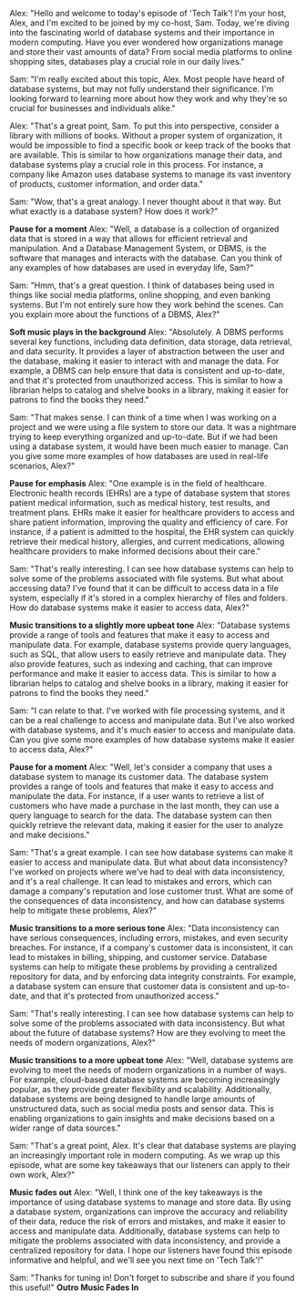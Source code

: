 Alex: "Hello and welcome to today's episode of 'Tech Talk'! I'm your host, Alex, and I'm excited to be joined by my co-host, Sam. Today, we're diving into the fascinating world of database systems and their importance in modern computing. Have you ever wondered how organizations manage and store their vast amounts of data? From social media platforms to online shopping sites, databases play a crucial role in our daily lives."

Sam: "I'm really excited about this topic, Alex. Most people have heard of database systems, but may not fully understand their significance. I'm looking forward to learning more about how they work and why they're so crucial for businesses and individuals alike."

Alex: "That's a great point, Sam. To put this into perspective, consider a library with millions of books. Without a proper system of organization, it would be impossible to find a specific book or keep track of the books that are available. This is similar to how organizations manage their data, and database systems play a crucial role in this process. For instance, a company like Amazon uses database systems to manage its vast inventory of products, customer information, and order data."

Sam: "Wow, that's a great analogy. I never thought about it that way. But what exactly is a database system? How does it work?"

**Pause for a moment**
Alex: "Well, a database is a collection of organized data that is stored in a way that allows for efficient retrieval and manipulation. And a Database Management System, or DBMS, is the software that manages and interacts with the database. Can you think of any examples of how databases are used in everyday life, Sam?"

Sam: "Hmm, that's a great question. I think of databases being used in things like social media platforms, online shopping, and even banking systems. But I'm not entirely sure how they work behind the scenes. Can you explain more about the functions of a DBMS, Alex?"

**Soft music plays in the background**
Alex: "Absolutely. A DBMS performs several key functions, including data definition, data storage, data retrieval, and data security. It provides a layer of abstraction between the user and the database, making it easier to interact with and manage the data. For example, a DBMS can help ensure that data is consistent and up-to-date, and that it's protected from unauthorized access. This is similar to how a librarian helps to catalog and shelve books in a library, making it easier for patrons to find the books they need."

Sam: "That makes sense. I can think of a time when I was working on a project and we were using a file system to store our data. It was a nightmare trying to keep everything organized and up-to-date. But if we had been using a database system, it would have been much easier to manage. Can you give some more examples of how databases are used in real-life scenarios, Alex?"

**Pause for emphasis**
Alex: "One example is in the field of healthcare. Electronic health records (EHRs) are a type of database system that stores patient medical information, such as medical history, test results, and treatment plans. EHRs make it easier for healthcare providers to access and share patient information, improving the quality and efficiency of care. For instance, if a patient is admitted to the hospital, the EHR system can quickly retrieve their medical history, allergies, and current medications, allowing healthcare providers to make informed decisions about their care."

Sam: "That's really interesting. I can see how database systems can help to solve some of the problems associated with file systems. But what about accessing data? I've found that it can be difficult to access data in a file system, especially if it's stored in a complex hierarchy of files and folders. How do database systems make it easier to access data, Alex?"

**Music transitions to a slightly more upbeat tone**
Alex: "Database systems provide a range of tools and features that make it easy to access and manipulate data. For example, database systems provide query languages, such as SQL, that allow users to easily retrieve and manipulate data. They also provide features, such as indexing and caching, that can improve performance and make it easier to access data. This is similar to how a librarian helps to catalog and shelve books in a library, making it easier for patrons to find the books they need."     

Sam: "I can relate to that. I've worked with file processing systems, and it can be a real challenge to access and manipulate data. But I've also worked with database systems, and it's much easier to access and manipulate data. Can you give some more examples of how database systems make it easier to access data, Alex?"

**Pause for a moment**
Alex: "Well, let's consider a company that uses a database system to manage its customer data. The database system provides a range of tools and features that make it easy to access and manipulate the data. For instance, if a user wants to retrieve a list of customers who have made a purchase in the last month, they can use a query language to search for the data. The database system can then quickly retrieve the relevant data, making it easier for the user to analyze and make decisions."

Sam: "That's a great example. I can see how database systems can make it easier to access and manipulate data. But what about data inconsistency? I've worked on projects where we've had to deal with data inconsistency, and it's a real challenge. It can lead to mistakes and errors, which can damage a company's reputation and lose customer trust. What are some of the consequences of data inconsistency, and how can database systems help to mitigate these problems, Alex?"

**Music transitions to a more serious tone**
Alex: "Data inconsistency can have serious consequences, including errors, mistakes, and even security breaches. For instance, if a company's customer data is inconsistent, it can lead to mistakes in billing, shipping, and customer service. Database systems can help to mitigate these problems by providing a centralized repository for data, and by enforcing data integrity constraints. For example, a database system can ensure that customer data is consistent and up-to-date, and that it's protected from unauthorized access."

Sam: "That's really interesting. I can see how database systems can help to solve some of the problems associated with data inconsistency. But what about the future of database systems? How are they evolving to meet the needs of modern organizations, Alex?"

**Music transitions to a more upbeat tone**
Alex: "Well, database systems are evolving to meet the needs of modern organizations in a number of ways. For example, cloud-based database systems are becoming increasingly popular, as they provide greater flexibility and scalability. Additionally, database systems are being designed to handle large amounts of unstructured data, such as social media posts and sensor data. This is enabling organizations to gain insights and make decisions based on a wider range of data sources."

Sam: "That's a great point, Alex. It's clear that database systems are playing an increasingly important role in modern computing. As we wrap up this episode, what are some key takeaways that our listeners can apply to their own work, Alex?"

**Music fades out**
Alex: "Well, I think one of the key takeaways is the importance of using database systems to manage and store data. By using a database system, organizations can improve the accuracy and reliability of their data, reduce the risk of errors and mistakes, and make it easier to access and manipulate data. Additionally, database systems can help to mitigate the problems associated with data inconsistency, and provide a centralized repository for data. I hope our listeners have found this episode informative and helpful, and we'll see you next time on 'Tech Talk'!"

Sam: "Thanks for tuning in! Don't forget to subscribe and share if you found this useful!"
**Outro Music Fades In**